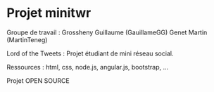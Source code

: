 # Projet minitwr

Groupe de travail : 
	Grossheny Guillaume (GauillameGG)
	Genet Martin (MartinTeneg)

Lord of the Tweets :
  Projet étudiant de mini réseau social.


Ressources : html, css, node.js, angular.js, bootstrap, ...


Projet OPEN SOURCE
